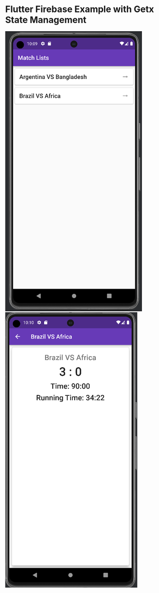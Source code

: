 # Flutter Firebase Example with Getx State Management
![output 1](assets/images/match_lists_screen.png)
![output 1](assets/images/match_details.png)


